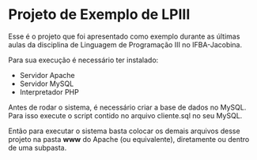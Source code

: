 # Projeto de Exemplo de LPIII

Esse é o projeto que foi apresentado como exemplo durante as últimas aulas da
disciplina de Linguagem de Programação III no IFBA-Jacobina.

Para sua execução é necessário ter instalado:

* Servidor Apache
* Servidor MySQL
* Interpretador PHP

Antes de rodar o sistema, é necessário criar a base de dados no MySQL. Para isso
execute o script contido no arquivo cliente.sql no seu MySQL.

Então para executar o sistema basta colocar os demais arquivos desse projeto na
pasta **www** do Apache (ou equivalente), diretamente ou dentro de uma subpasta.
